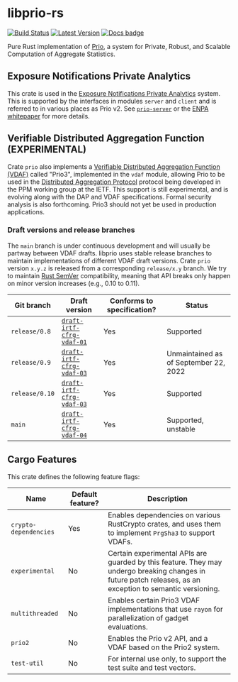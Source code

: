 # libprio-rs
[![Build Status]][actions] [![Latest Version]][crates.io] [![Docs badge]][docs.rs]

[Build Status]: https://github.com/divviup/libprio-rs/workflows/ci-build/badge.svg
[actions]: https://github.com/divviup/libprio-rs/actions?query=branch%3Amain
[Latest Version]: https://img.shields.io/crates/v/prio.svg
[crates.io]: https://crates.io/crates/prio
[Docs badge]: https://img.shields.io/badge/docs.rs-rustdoc-green
[docs.rs]: https://docs.rs/prio/

Pure Rust implementation of [Prio](https://crypto.stanford.edu/prio/), a system for Private, Robust,
and Scalable Computation of Aggregate Statistics.

## Exposure Notifications Private Analytics

This crate is used in the [Exposure Notifications Private Analytics][enpa] system. This is supported
by the interfaces in modules `server` and `client` and is referred to in various places as Prio v2.
See [`prio-server`][prio-server] or the [ENPA whitepaper][enpa-whitepaper] for more details.

## Verifiable Distributed Aggregation Function (EXPERIMENTAL)

Crate `prio` also implements a [Verifiable Distributed Aggregation Function
(VDAF)][vdaf] called "Prio3", implemented in the `vdaf` module, allowing Prio to
be used in the [Distributed Aggregation Protocol][dap] protocol being developed
in the PPM working group at the IETF. This support is still experimental, and is
evolving along with the DAP and VDAF specifications. Formal security analysis is
also forthcoming. Prio3 should not yet be used in production applications.

### Draft versions and release branches

The `main` branch is under continuous development and will usually be partway between VDAF drafts.
libprio uses stable release branches to maintain implementations of different VDAF draft versions.
Crate `prio` version `x.y.z` is released from a corresponding `release/x.y` branch. We try to
maintain [Rust SemVer][semver] compatibility, meaning that API breaks only happen on minor version
increases (e.g., 0.10 to 0.11).

| Git branch | Draft version | Conforms to specification? | Status |
| ---------- | ------------- | --------------------- | ------ |
| `release/0.8` | [`draft-irtf-cfrg-vdaf-01`][vdaf-01] | Yes | Supported |
| `release/0.9` | [`draft-irtf-cfrg-vdaf-03`][vdaf-03] | Yes | Unmaintained as of September 22, 2022 |
| `release/0.10` | [`draft-irtf-cfrg-vdaf-03`][vdaf-03] | Yes | Supported |
| `main` | [`draft-irtf-cfrg-vdaf-04`][vdaf-04] | Yes | Supported, unstable |

[vdaf-01]: https://datatracker.ietf.org/doc/draft-irtf-cfrg-vdaf/01/
[vdaf-03]: https://datatracker.ietf.org/doc/draft-irtf-cfrg-vdaf/03/
[vdaf-04]: https://datatracker.ietf.org/doc/draft-irtf-cfrg-vdaf/04/
[enpa]: https://www.abetterinternet.org/post/prio-services-for-covid-en/
[enpa-whitepaper]: https://covid19-static.cdn-apple.com/applications/covid19/current/static/contact-tracing/pdf/ENPA_White_Paper.pdf
[prio-server]: https://github.com/divviup/prio-server
[vdaf]: https://datatracker.ietf.org/doc/draft-irtf-cfrg-vdaf/
[dap]: https://datatracker.ietf.org/doc/draft-ietf-ppm-dap/
[semver]: https://doc.rust-lang.org/cargo/reference/semver.html

## Cargo Features

This crate defines the following feature flags:

|Name|Default feature?|Description|
|---|---|---|
|`crypto-dependencies`|Yes|Enables dependencies on various RustCrypto crates, and uses them to implement `PrgSha3` to support VDAFs.|
|`experimental`|No|Certain experimental APIs are guarded by this feature. They may undergo breaking changes in future patch releases, as an exception to semantic versioning.|
|`multithreaded`|No|Enables certain Prio3 VDAF implementations that use `rayon` for parallelization of gadget evaluations.|
|`prio2`|No|Enables the Prio v2 API, and a VDAF based on the Prio2 system.|
|`test-util`|No|For internal use only, to support the test suite and test vectors.|
